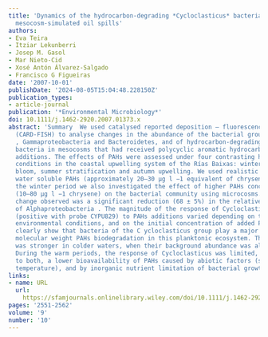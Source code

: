 ```yaml
---
title: 'Dynamics of the hydrocarbon-degrading *Cycloclasticus* bacteria during
  mesocosm-simulated oil spills'
authors:
- Eva Teira
- Itziar Lekunberri
- Josep M. Gasol
- Mar Nieto-Cid
- Xosé Antón Álvarez-Salgado
- Francisco G Figueiras
date: '2007-10-01'
publishDate: '2024-08-05T15:04:48.228150Z'
publication_types:
- article-journal
publication: '*Environmental Microbiology*'
doi: 10.1111/j.1462-2920.2007.01373.x
abstract: 'Summary  We used catalysed reported deposition – fluorescence in situ hybridization
  (CARD-FISH) to analyse changes in the abundance of the bacterial groups Alphaproteobacteria
  , Gammaproteobacteria and Bacteroidetes, and of hydrocarbon-degrading Cycloclasticus
  bacteria in mesocosms that had received polycyclic aromatic hydrocarbons (PAHs)
  additions. The effects of PAHs were assessed under four contrasting hydrographic
  conditions in the coastal upwelling system of the Rías Baixas: winter mixing, spring
  bloom, summer stratification and autumn upwelling. We used realistic additions of
  water soluble PAHs (approximately 20–30 μg l −1 equivalent of chrysene), but during
  the winter period we also investigated the effect of higher PAHs concentrations
  (10–80 μg l −1 chrysene) on the bacterial community using microcosms. The most significant
  change observed was a significant reduction (68 ± 5%) in the relative abundance
  of Alphaproteobacteria . The magnitude of the response of Cycloclasticus bacteria
  (positive with probe CYPU829) to PAHs additions varied depending on the initial
  environmental conditions, and on the initial concentration of added PAHs. Our results
  clearly show that bacteria of the C ycloclasticus group play a major role in low
  molecular weight PAHs biodegradation in this planktonic ecosystem. Their response
  was stronger in colder waters, when their background abundance was also higher.
  During the warm periods, the response of Cycloclasticus was limited, possibly due
  to both, a lower bioavailability of PAHs caused by abiotic factors (solar radiation,
  temperature), and by inorganic nutrient limitation of bacterial growth.'
links:
- name: URL
  url: 
    https://sfamjournals.onlinelibrary.wiley.com/doi/10.1111/j.1462-2920.2007.01373.x
pages: '2551-2562'
volume: '9'
number: '10'
---
```

